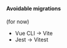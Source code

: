 #### Avoidable migrations

(for now)

- Vue CLI -> Vite
- Jest -> Vitest


<aside class="notes">
</aside>

